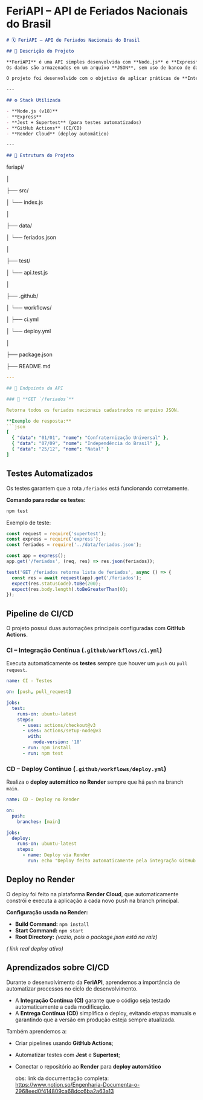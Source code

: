 # FeriAPI – API de Feriados Nacionais do Brasil

```markdown
# 🗓️ FeriAPI – API de Feriados Nacionais do Brasil

## 📘 Descrição do Projeto

**FeriAPI** é uma API simples desenvolvida com **Node.js** e **Express**, que retorna uma lista de feriados nacionais do Brasil.  
Os dados são armazenados em um arquivo **JSON**, sem uso de banco de dados.  

O projeto foi desenvolvido com o objetivo de aplicar práticas de **Integração Contínua (CI)** e **Entrega Contínua (CD)**, utilizando **GitHub Actions** e **Render** para **deploy automático**.

---

## ⚙️ Stack Utilizada

- **Node.js (v18)**
- **Express**
- **Jest + Supertest** (para testes automatizados)
- **GitHub Actions** (CI/CD)
- **Render Cloud** (deploy automático)

---

## 🧱 Estrutura do Projeto

```

feriapi/

│

├── src/

│   └── index.js

│

├── data/

│   └── feriados.json

│

├── test/

│   └── api.test.js

│

├── .github/

│   └── workflows/

│       ├── ci.yml

│       └── deploy.yml

│

├── package.json

├── README.md

```yaml
---

## 🚀 Endpoints da API

### 🔹 **GET `/feriados`**

Retorna todos os feriados nacionais cadastrados no arquivo JSON.

**Exemplo de resposta:**
```json
[
  { "data": "01/01", "nome": "Confraternização Universal" },
  { "data": "07/09", "nome": "Independência do Brasil" },
  { "data": "25/12", "nome": "Natal" }
]
```

## Testes Automatizados

Os testes garantem que a rota `/feriados` está funcionando corretamente.

**Comando para rodar os testes:**

```bash
npm test
```

Exemplo de teste:

```jsx
const request = require('supertest');
const express = require('express');
const feriados = require('../data/feriados.json');

const app = express();
app.get('/feriados', (req, res) => res.json(feriados));

test('GET /feriados retorna lista de feriados', async () => {
  const res = await request(app).get('/feriados');
  expect(res.statusCode).toBe(200);
  expect(res.body.length).toBeGreaterThan(0);
});
```

## Pipeline de CI/CD

O projeto possui duas automações principais configuradas com **GitHub Actions**.

### CI – Integração Contínua (`.github/workflows/ci.yml`)

Executa automaticamente os **testes** sempre que houver um `push` ou `pull request`.

```yaml
name: CI - Testes

on: [push, pull_request]

jobs:
  test:
    runs-on: ubuntu-latest
    steps:
      - uses: actions/checkout@v3
      - uses: actions/setup-node@v3
        with:
          node-version: '18'
      - run: npm install
      - run: npm test
```

### CD – Deploy Contínuo (`.github/workflows/deploy.yml`)

Realiza o **deploy automático no Render** sempre que há `push` na branch `main`.

```yaml
name: CD - Deploy no Render

on:
  push:
    branches: [main]

jobs:
  deploy:
    runs-on: ubuntu-latest
    steps:
      - name: Deploy via Render
        run: echo "Deploy feito automaticamente pela integração GitHub + Render"
```

## Deploy no Render

O deploy foi feito na plataforma **Render Cloud**, que automaticamente constrói e executa a aplicação a cada novo push na branch principal.

**Configuração usada no Render:**

- **Build Command:** `npm install`
- **Start Command:** `npm start`
- **Root Directory:** *(vazio, pois o package.json está na raiz)*

*( link real  deploy ativo)*

## Aprendizados sobre CI/CD

Durante o desenvolvimento da **FeriAPI**, aprendemos a importância de automatizar processos no ciclo de desenvolvimento.

- A **Integração Contínua (CI)** garante que o código seja testado automaticamente a cada modificação.
- A **Entrega Contínua (CD)** simplifica o deploy, evitando etapas manuais e garantindo que a versão em produção esteja sempre atualizada.

Também aprendemos a:

- Criar pipelines usando **GitHub Actions**;
- Automatizar testes com **Jest** e **Supertest**;
- Conectar o repositório ao **Render** para **deploy automático**

  obs: link da documentação completa: https://www.notion.so/Engenharia-Documenta-o-2968eed0f414809ca68dcc6ba2a63a13
